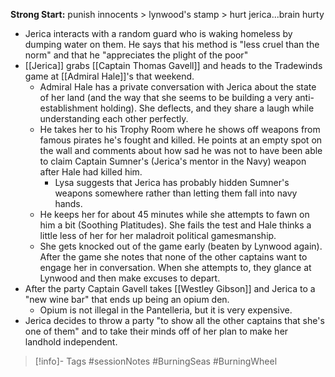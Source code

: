 **Strong Start:** punish innocents > lynwood's stamp > hurt jerica...brain hurty

- Jerica interacts with a random guard who is waking homeless by dumping water on them.  He says that his method is "less cruel than the norm" and that he "appreciates the plight of the poor"
- [[Jerica]] grabs [[Captain Thomas Gavell]] and heads to the Tradewinds game at [[Admiral Hale]]'s that weekend.
	- Admiral Hale has a private conversation with Jerica about the state of her land (and the way that she seems to be building a very anti-establishment holding).  She deflects, and they share a laugh while understanding each other perfectly.
	- He takes her to his Trophy Room where he shows off weapons from famous pirates he's fought and killed.  He points at an empty spot on the wall and comments about how sad he was not to have been able to claim Captain Sumner's (Jerica's mentor in the Navy) weapon after Hale had killed him.
		- Lysa suggests that Jerica has probably hidden Sumner's weapons somewhere rather than letting them fall into navy hands.
	- He keeps her for about 45 minutes while she attempts to fawn on him a bit (Soothing Platitudes).  She fails the test and Hale thinks a little less of her for her maladroit political gamesmanship.
	- She gets knocked out of the game early (beaten by Lynwood again).  After the game she notes that none of the other captains want to engage her in conversation.  When she attempts to, they glance at Lynwood and then make excuses to depart.
- After the party Captain Gavell takes [[Westley Gibson]] and Jerica to a "new wine bar" that ends up being an opium den.
	- Opium is not illegal in the Pantelleria, but it is very expensive.
- Jerica decides to throw a party "to show all the other captains that she's one of them" and to take their minds off of her plan to make her landhold independent.
> [!info]- Tags
> #sessionNotes #BurningSeas #BurningWheel 


